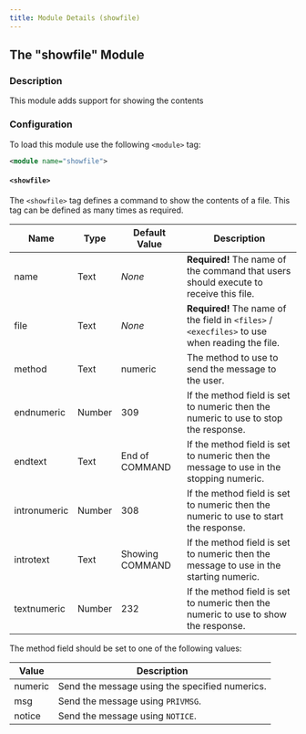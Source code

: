 ```yaml
---
title: Module Details (showfile)
---
```


## The "showfile" Module

### Description

This module adds support for showing the contents

### Configuration

To load this module use the following `<module>` tag:

```xml
<module name="showfile">
```

#### `<showfile>`

The `<showfile>` tag defines a command to show the contents of a file. This tag can be defined as many times as required.

Name         | Type   | Default Value   | Description
------------ | ------ | --------------- | -----------
name         | Text   | *None*          | **Required!** The name of the command that users should execute to receive this file.
file         | Text   | *None*          | **Required!** The name of the field in `<files>` / `<execfiles>` to use when reading the file.
method       | Text   | numeric         | The method to use to send the message to the user.
endnumeric   | Number | 309             | If the method field is set to numeric then the numeric to use to stop the response.
endtext      | Text   | End of COMMAND  | If the method field is set to numeric then the message to use in the stopping numeric.
intronumeric | Number | 308             | If the method field is set to numeric then the numeric to use to start the response.
introtext    | Text   | Showing COMMAND | If the method field is set to numeric then the message to use in the starting numeric.
textnumeric  | Number | 232             | If the method field is set to numeric then the numeric to use to show the response.

The method field should be set to one of the following values:

Value   | Description
------- | -----------
numeric | Send the message using the specified numerics.
msg     | Send the message using `PRIVMSG`.
notice  | Send the message using `NOTICE`.
